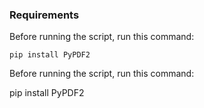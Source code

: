 ### Requirements

Before running the script, run this command: 
```
pip install PyPDF2
```



Before running the script, run this command: 

pip install PyPDF2
